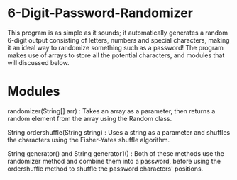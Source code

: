 # 6-Digit-Password-Randomizer
This program is as simple as it sounds; it automatically generates a random 6-digit output consisting of letters, numbers and special characters, making it an ideal way to randomize something such as a password! The program makes use of arrays to store all the potential characters, and modules that will discussed below.
# Modules
randomizer(String[] arr)                    : Takes an array as a parameter, then returns a random element from the array using the Random class.

String ordershuffle(String string)          : Uses a string as a parameter and shuffles the characters using the Fisher-Yates shuffle algorithm.

String generator() and String generator1()  : Both of these methods use the randomizer method and combine them into a password, before using the ordershuffle method to shuffle the password characters' positions.
